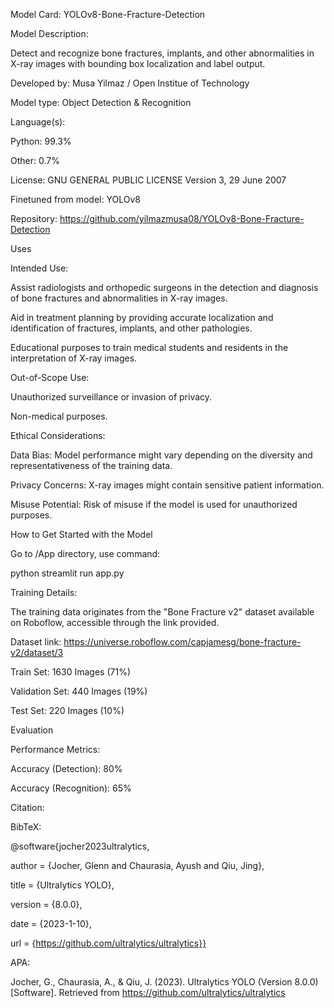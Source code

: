 Model Card: YOLOv8-Bone-Fracture-Detection 

Model Description:  

Detect and recognize bone fractures, implants, and other abnormalities in X-ray images with bounding box localization and label output. 

 

Developed by: Musa Yilmaz / Open Institue of Technology 

Model type: Object Detection & Recognition 

Language(s): 

Python: 99.3%  

Other: 0.7% 

 

License: GNU GENERAL PUBLIC LICENSE Version 3, 29 June 2007 

Finetuned from model: YOLOv8 

Repository: https://github.com/yilmazmusa08/YOLOv8-Bone-Fracture-Detection 

 

Uses 

Intended Use: 

Assist radiologists and orthopedic surgeons in the detection and diagnosis of bone fractures and abnormalities in X-ray images. 

Aid in treatment planning by providing accurate localization and identification of fractures, implants, and other pathologies. 

Educational purposes to train medical students and residents in the interpretation of X-ray images. 

 

Out-of-Scope Use: 

Unauthorized surveillance or invasion of privacy. 

Non-medical purposes. 

 

Ethical Considerations: 

Data Bias: Model performance might vary depending on the diversity and representativeness of the training data. 

Privacy Concerns: X-ray images might contain sensitive patient information. 

Misuse Potential: Risk of misuse if the model is used for unauthorized purposes. 

 

How to Get Started with the Model 

Go to /App directory, use command: 

python streamlit run app.py 

 

Training Details: 

The training data originates from the "Bone Fracture v2" dataset available on Roboflow, accessible through the link provided. 

Dataset link: https://universe.roboflow.com/capjamesg/bone-fracture-v2/dataset/3 

Train Set: 1630 Images (71%) 

Validation Set:  440 Images (19%) 

Test Set:  220 Images (10%) 

  

Evaluation 

Performance Metrics: 

Accuracy (Detection): 80% 

Accuracy (Recognition): 65% 

Citation: 

BibTeX: 

@software{jocher2023ultralytics, 

  author = {Jocher, Glenn and Chaurasia, Ayush and Qiu, Jing}, 

  title = {Ultralytics YOLO}, 

  version = {8.0.0}, 

  date = {2023-1-10}, 

  url = {https://github.com/ultralytics/ultralytics}} 

APA: 

Jocher, G., Chaurasia, A., & Qiu, J. (2023). Ultralytics YOLO (Version 8.0.0) [Software]. Retrieved from https://github.com/ultralytics/ultralytics 

 
